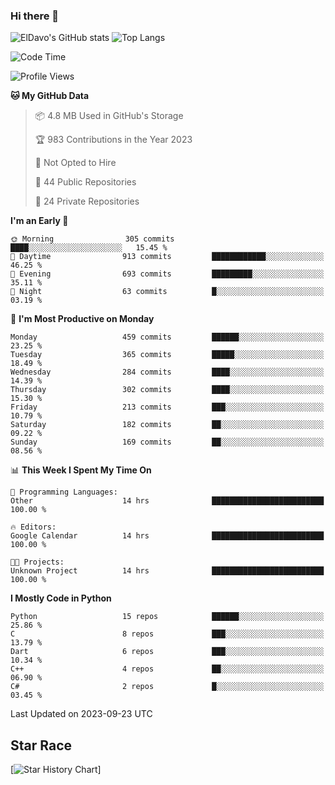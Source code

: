 ### Hi there 👋
![ElDavo's GitHub stats](https://github-readme-stats.vercel.app/api?username=ElDavoo&show_icons=true&theme=chartreuse-dark)
![Top Langs](https://github-readme-stats.vercel.app/api/top-langs/?username=ElDavoo&theme=chartreuse-dark&layout=compact)

<!--START_SECTION:waka-->
![Code Time](http://img.shields.io/badge/Code%20Time-410%20hrs%2017%20mins-blue)

![Profile Views](http://img.shields.io/badge/Profile%20Views-0-blue)

**🐱 My GitHub Data** 

> 📦 4.8 MB Used in GitHub's Storage 
 > 
> 🏆 983 Contributions in the Year 2023
 > 
> 🚫 Not Opted to Hire
 > 
> 📜 44 Public Repositories 
 > 
> 🔑 24 Private Repositories 
 > 
**I'm an Early 🐤** 

```text
🌞 Morning                305 commits         ████░░░░░░░░░░░░░░░░░░░░░   15.45 % 
🌆 Daytime                913 commits         ████████████░░░░░░░░░░░░░   46.25 % 
🌃 Evening                693 commits         █████████░░░░░░░░░░░░░░░░   35.11 % 
🌙 Night                  63 commits          █░░░░░░░░░░░░░░░░░░░░░░░░   03.19 % 
```
📅 **I'm Most Productive on Monday** 

```text
Monday                   459 commits         ██████░░░░░░░░░░░░░░░░░░░   23.25 % 
Tuesday                  365 commits         █████░░░░░░░░░░░░░░░░░░░░   18.49 % 
Wednesday                284 commits         ████░░░░░░░░░░░░░░░░░░░░░   14.39 % 
Thursday                 302 commits         ████░░░░░░░░░░░░░░░░░░░░░   15.30 % 
Friday                   213 commits         ███░░░░░░░░░░░░░░░░░░░░░░   10.79 % 
Saturday                 182 commits         ██░░░░░░░░░░░░░░░░░░░░░░░   09.22 % 
Sunday                   169 commits         ██░░░░░░░░░░░░░░░░░░░░░░░   08.56 % 
```


📊 **This Week I Spent My Time On** 

```text
💬 Programming Languages: 
Other                    14 hrs              █████████████████████████   100.00 % 

🔥 Editors: 
Google Calendar          14 hrs              █████████████████████████   100.00 % 

🐱‍💻 Projects: 
Unknown Project          14 hrs              █████████████████████████   100.00 % 
```

**I Mostly Code in Python** 

```text
Python                   15 repos            ██████░░░░░░░░░░░░░░░░░░░   25.86 % 
C                        8 repos             ███░░░░░░░░░░░░░░░░░░░░░░   13.79 % 
Dart                     6 repos             ███░░░░░░░░░░░░░░░░░░░░░░   10.34 % 
C++                      4 repos             ██░░░░░░░░░░░░░░░░░░░░░░░   06.90 % 
C#                       2 repos             █░░░░░░░░░░░░░░░░░░░░░░░░   03.45 % 
```




 Last Updated on 2023-09-23 UTC
<!--END_SECTION:waka-->

## Star Race

[![Star History Chart](https://api.star-history.com/svg?repos=ElDavoo/WhatsApp-Crypt14-Crypt15-Decrypter,ElDavoo/TuringOS,EliteAndroidApps/WhatsApp-Crypt12-Decrypter,KnugiHK/Whatsapp-Chat-Exporter&type=Date)]
